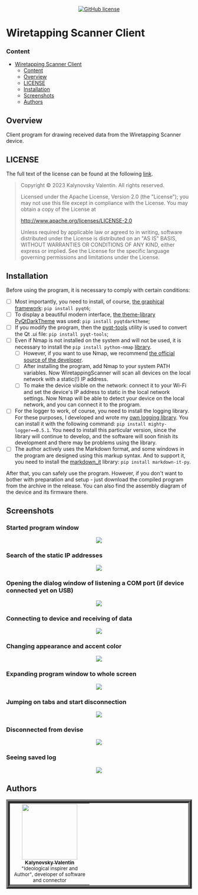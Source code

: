 <div align="center">

[![GitHub license](https://img.shields.io/github/license/Nakama3942/WiretappingScanner?color=gold&style=for-the-badge)](https://github.com/Nakama3942/WiretappingScanner/blob/master/LICENSE)

</div>

# Wiretapping Scanner Client
### Content
- [Wiretapping Scanner Client](#wiretapping-scanner-client)
	- [Content](#content)
	- [Overview](#overview)
	- [LICENSE](#license)
	- [Installation](#installation)
    - [Screenshots](#screenshots)
	- [Authors](#authors)

## Overview
Client program for drawing received data from the Wiretapping Scanner device.

## LICENSE
The full text of the license can be found at the following [link](https://github.com/Nakama3942/WiretappingScanner/blob/master/LICENSE).

> Copyright © 2023 Kalynovsky Valentin. All rights reserved.
>
> Licensed under the Apache License, Version 2.0 (the "License");
> you may not use this file except in compliance with the License.
> You may obtain a copy of the License at
>
> http://www.apache.org/licenses/LICENSE-2.0
>
> Unless required by applicable law or agreed to in writing, software
> distributed under the License is distributed on an "AS IS" BASIS,
> WITHOUT WARRANTIES OR CONDITIONS OF ANY KIND, either express or implied.
> See the License for the specific language governing permissions and
> limitations under the License.

## Installation
Before using the program, it is necessary to comply with certain conditions:
- [ ] Most importantly, you need to install, of course, [the graphical framework](https://pypi.org/project/PyQt6/): ```pip install pyqt6```;
- [ ] To display a beautiful modern interface, [the theme-library PyQtDarkTheme](https://github.com/5yutan5/PyQtDarkTheme) was used: ```pip install pyqtdarktheme```;
- [ ] If you modify the program, then the [pyqt-tools](https://pypi.org/project/pyqt-tools/) utility is used to convert the Qt .ui file: ```pip install pyqt-tools```;
- [ ] Even if Nmap is not installed on the system and will not be used, it is necessary to install the ```pip install python-nmap``` [library](https://pypi.org/project/python-nmap/).
	- [ ] However, if you want to use Nmap, we recommend [the official source of the developer](https://nmap.org/download.html).
	- [ ] After installing the program, add Nmap to your system PATH variables. Now WiretappingScanner will scan all devices on the local network with a static(!) IP address.
	- [ ] To make the device visible on the network: connect it to your Wi-Fi and set the device's IP address to static in the local network settings. Now Nmap will be able to detect your device on the local network, and you can connect it to the program.
- [ ] For the logger to work, of course, you need to install the logging library. For these purposes, I developed and wrote my [own logging library](https://pypi.org/project/mighty-logger/). You can install it with the following command: ```pip install mighty-logger==0.5.1```. You need to install this particular version, since the library will continue to develop, and the software will soon finish its development and there may be problems using the library.
- [ ] The author actively uses the Markdown format, and some windows in the program are designed using this markup syntax. And to support it, you need to install the [markdown_it](https://pypi.org/project/markdown-it-py/) library: ```pip install markdown-it-py```.

After that, you can safely use the program. However, if you don't want to bother with preparation and setup - just download the compiled program from the archive in the release. You can also find the assembly diagram of the device and its firmware there.

## Screenshots
### Started program window
<div align="center"><img src="../images/Screenshot_1.png"></div>

### Search of the static IP addresses
<div align="center"><img src="../images/Screenshot_2.png"></div>

### Opening the dialog window of listening a COM port (if device connected yet on USB)
<div align="center"><img src="../images/Screenshot_3.png"></div>

### Connecting to device and receiving of data
<div align="center"><img src="../images/Screenshot_4.png"></div>

### Changing appearance and accent color
<div align="center"><img src="../images/Screenshot_5.png"></div>

### Expanding program window to whole screen
<div align="center"><img src="../images/Screenshot_6.png"></div>

### Jumping on tabs and start disconnection
<div align="center"><img src="../images/Screenshot_7.png"></div>

### Disconnected from devise
<div align="center"><img src="../images/Screenshot_8.png"></div>

### Seeing saved log
<div align="center"><img src="../images/Screenshot_9.png"></div>

## Authors

<table align="center" style="border-width: 10; border-style: ridge">
	<tr>
		<td align="center" width="200"><a href="https://github.com/Nakama3942"><img src="https://avatars.githubusercontent.com/u/73797846?s=400&u=a9b7688ac521d739825d7003a5bd599aab74cb76&v=4" width="150px;" alt=""/><br /><sub><b>Kalynovsky Valentin</b></sub></a><sub><br />"Ideological inspirer and Author", developer of software and connector</sub></td>
		<!--<td></td>-->
	</tr>
<!--
	<tr>
		<td></td>
		<td></td>
	</tr>
-->
</table>
